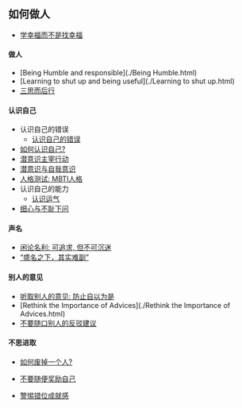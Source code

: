 ## 如何做人

- [学幸福而不是找幸福](./学幸福而不是找幸福.html) 

#### 做人

- [Being Humble and responsible](./Being Humble.html) 
- [Learning to shut up and being useful](./Learning to shut up.html) 
- [三思而后行](./三思而后行.html) 

#### 认识自己

- 认识自己的错误
    - [认识自己的错误](./学会认错.html) 
- [如何认识自己?](./如何认识自己.html) 
- [潜意识主宰行动](./潜意识主宰行动.html) 
- [潜意识与自我意识](./自我意识.html) 
- [人格测试: MBTI人格](./MBTI人格.html) 
- 认识自己的能力
    - [认识运气](./认识运气.html) 
- [细心与不耻下问](./细心与不耻下问.html) 


#### 声名

- [闲论名利: 可追求, 但不可沉迷](./《傅雷家书》读书随记-·-闲论名利-.html) 
- [“盛名之下，其实难副”](./盛名之下其实难副.html)   

#### 别人的意见

- [听取别人的意见: 防止自以为是](./《傅雷家书》读书随记-·-别人的意见-.html) 
- [Rethink the Importance of Advices](./Rethink the Importance of Advices.html) 
- [不要随口别人的反驳建议](./反驳建议.html) 

#### 不思进取

- [如何废掉一个人?](./如何废掉一个人.html) 

- [不要随便奖励自己](./不要随便奖励自己.html) 
- [警惕错位成就感](./错位成就感.html) 